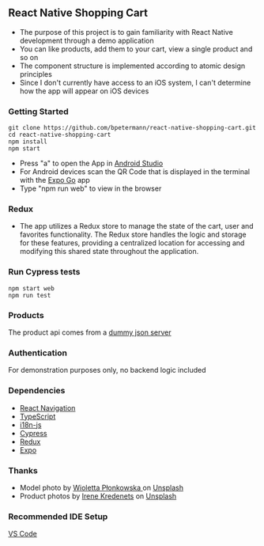 ## React Native Shopping Cart

- The purpose of this project is to gain familiarity with React Native development through a demo application
- You can like products, add them to your cart, view a single product and so on
- The component structure is implemented according to atomic design principles
- Since I don't currently have access to an iOS system, I can't determine how the app will appear on iOS devices

### Getting Started

```
git clone https://github.com/bpetermann/react-native-shopping-cart.git
cd react-native-shopping-cart
npm install
npm start
```

- Press "a" to open the App in
  [Android Studio](https://developer.android.com/studio)
- For Android devices scan the QR Code that is displayed in the terminal with the [Expo Go](https://expo.dev/client) app
- Type "npm run web" to view in the browser

### Redux

- The app utilizes a Redux store to manage the state of the cart, user and favorites functionality. The Redux store handles the logic and storage for these features, providing a centralized location for accessing and modifying this shared state throughout the application.

### Run Cypress tests

```
npm start web
npm run test
```
### Products 

The product api comes from a [dummy json server](https://github.com/bpetermann/shopping-cart-jsonserver)

### Authentication 

For demonstration purposes only, no backend logic included


### Dependencies
- [React Navigation](https://reactnavigation.org/)
- [TypeScript](https://www.typescriptlang.org/)
- [i18n-js](https://www.npmjs.com/package/i18n-js)
- [Cypress](https://www.cypress.io/)
- [Redux](https://react-redux.js.org/)
- [Expo](https://expo.dev/)

### Thanks

- Model photo by <a href="https://unsplash.com/de/@wiola3001">Wioletta Płonkowska
  </a> on <a href="https://unsplash.com/s/photos/model?utm_source=unsplash&utm_medium=referral&utm_content=creditCopyText">Unsplash</a><br>
- Product photos by <a href="https://unsplash.com/@ikredenets?utm_source=unsplash&utm_medium=referral&utm_content=creditCopyText">Irene Kredenets</a> on <a href="https://unsplash.com/s/photos/shoes?utm_source=unsplash&utm_medium=referral&utm_content=creditCopyText">Unsplash</a>


### Recommended IDE Setup

[VS Code](https://code.visualstudio.com/)
